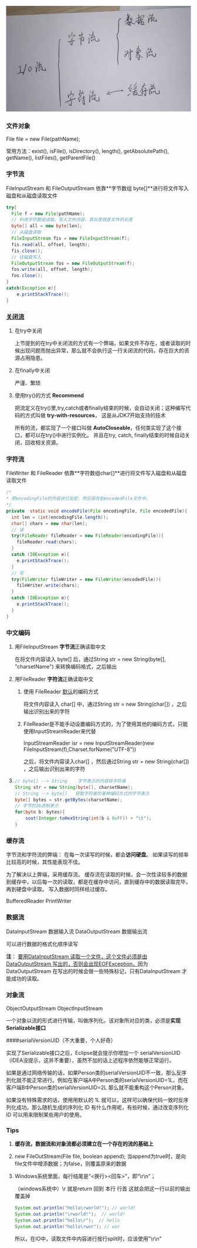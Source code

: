 ![IO流](./image/IO_Stream.jpg)

### 文件对象

File file = new File(pathName);

常用方法：exist(), isFile(), isDirectory(), length(), getAbsolutePath(), getName(), listFiles(), getParentFile()

### 字节流

FileInputStream 和 FileOutputStream 依靠**字节数组 byte[]**进行将文件写入磁盘和从磁盘读取文件

```java
try{
  File f = new File(pathName);
  // 利用字符数组读取、写入文件内容，其长度就是文件的长度
  byte[] all = new byte[len];
  // 从磁盘读取
  FileInputStream fis = new FileInputStream(f);
  fis.read(all, offset, length);
  fis.close();
  // 往磁盘写入
  FileOutputStream fos = new FileOutputStream(f);
  fos.write(all, offset, length);
  fos.close();    
}
catch(Exception e){
    e.printStackTrace();
}
```

### [关闭流](http://how2j.cn/k/io/io-closestream/682.html#nowhere)

1. 在try中关闭

   上节提到的在try中关闭流的方式有一个弊端，如果文件不存在，或者读取的时候出现问题而抛出异常，那么就不会执行这一行关闭流的代码，存在巨大的资源占用隐患。

2. 在finally中关闭

   严谨、繁琐

3. 使用try()的方式 **Recommend**

   把流定义在try()里,try,catch或者finally结束的时候，会自动关闭；这种编写代码的方式叫做 **try-with-resources**， 这是从JDK7开始支持的技术

   所有的流，都实现了一个接口叫做 **AutoCloseable**，任何类实现了这个接口，都可以在try()中进行实例化。 并且在try, catch, finally结束的时候自动关闭，回收相关资源。

### 字符流

FileWriter 和 FileReader 依靠**字符数组char[]**进行将文件写入磁盘和从磁盘读取文件

```java
/*
* 把encodingFile的内容进行加密，然后保存到encodedFile文件中。
*/
private  static void encodeFile(File encodingFile, File encodedFile){
  int len = (int)encodingFile.length();
  char[] chars = new char[len];
  // 读
  try(FileReader fileReader = new FileReader(encodingFile)){
    fileReader.read(chars);
  }
  catch (IOException e){
    e.printStackTrace();
  }
  // 写
  try(FileWriter fileWriter = new FileWriter(encodedFile)){
    fileWriter.write(chars);
  }
  catch (IOException e){
    e.printStackTrace();
  }
}
```

### 中文编码

1. 用FileInputStream **字节流**正确读取中文

   在将文件内容读入 byte[] 后，通过String str = new String(byte[], "charsetName") 来转换编码格式，之后输出

2. 用FileReader **字符流**正确读取中文

   1. 使用 FileReader <u>默认</u>的编码方式

      将文件内容读入 char[] 中，通过String str = new String(char[]) ，之后输出识别出来的字符

   2. FileReader是不能手动设置编码方式的，为了使用其他的编码方式，只能使用InputStreamReader来代替

      InputStreamReader isr = new InputStreamReader(new FileInputStream(f),Charset.forName("UTF-8"))

      之后，将文件内容读入char[] ，然后通过String str = new String(char[]) ，之后输出识别出来的字符

3. ```java
   // byte[] --> String    字节表示的内容转字符串  
   String str = new String(byte[], charsetName);
   // String --> byte[]   获取字符串的某种编码方式的字节表示 
   byte[] bytes = str.getBytes(charsetName);
   // 字节的16进制表示
   for(byte b: bytes){
       sout(Integer.toHexString(int(b & 0xFF)) + "\t");
   }
   ```



### 缓存流

字节流和字符流的弊端： 在每一次读写的时候，都会**访问硬盘**。 如果读写的频率比较高的时候，其性能表现不佳。 

为了解决以上弊端，采用缓存流。 缓存流在读取的时候，会一次性读较多的数据到缓存中，以后每一次的读取，都是在缓存中访问，直到缓存中的数据读取完毕，再到硬盘中读取。 写入数据时同样经过缓存。

BufferedReader  PrintWriter

### 数据流

DataInputStream 数据输入流 DataOutputStream 数据输出流

可以进行数据的格式化顺序读写

**注**： <u>要用DataInputStream 读取一个文件，这个文件必须是由DataOutputStream 写出的，否则会出现EOFException，</u>因为DataOutputStream 在写出的时候会做一些特殊标记，只有DataInputStream 才能成功的读取。

### 对象流

ObjectOutputStream    ObjectInputStream

一个对象以流的形式进行传输，叫做序列化。该对象所对应的类，必须是**实现Serializable接口**

####serialVersionUID（不大重要，个人好奇）

实现了Serializable接口之后，Eclipse就会提示你增加一个 serialVersionUID（IDEA没提示，这并不重要），虽然不加的话上述程序依然能够正常运行。

如果是通过网络传输的话，如果Person类的serialVersionUID不一致，那么反序列化就不能正常进行。例如在客户端A中Person类的serialVersionUID=1L，而在客户端B中Person类的serialVersionUID=2L 那么就不能重构这个Person对象。

如果没有特殊需求的话，使用用默认的 1L 就可以，这样可以确保代码一致时反序列化成功。那么随机生成的序列化 ID 有什么作用呢，有些时候，通过改变序列化 ID 可以用来限制某些用户的使用。

### Tips

1. **缓存流，数据流和对象流都必须建立在一个存在的流的基础上**

2. new FileOutStream(File file, boolean append);  当append为true时，是向file文件中增添数据；为false，则覆盖原来的数据

3. Windows系统里面，每行结尾是“<换行><回车>”，即“\r\n”；

   （windows系统中）\r 就是return 回到 本行 行首 这就会把这一行以前的输出 覆盖掉

   ```java
   System.out.println("hello\rworld!"); // world!
   System.out.println("\rworld!");  // world!
   System.out.println("hello\r");  // hello
   System.out.println("hello\rwor"); // wor
   ```

   所以，在IO中，读取文件中内容进行按行split时，应该使用"\r\n"













